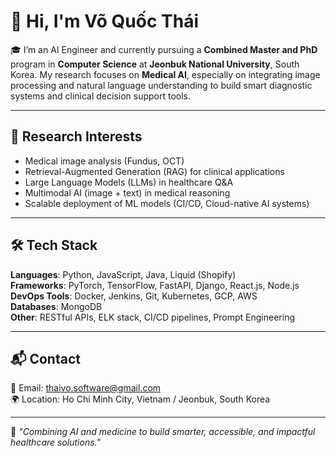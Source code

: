 # 👋 Hi, I'm Võ Quốc Thái

🎓 I’m an AI Engineer and currently pursuing a **Combined Master and PhD** program in **Computer Science** at **Jeonbuk National University**, South Korea. My research focuses on **Medical AI**, especially on integrating image processing and natural language understanding to build smart diagnostic systems and clinical decision support tools.

---

## 🧠 Research Interests

- Medical image analysis (Fundus, OCT)  
- Retrieval-Augmented Generation (RAG) for clinical applications  
- Large Language Models (LLMs) in healthcare Q&A  
- Multimodal AI (image + text) in medical reasoning  
- Scalable deployment of ML models (CI/CD, Cloud-native AI systems)

---

## 🛠 Tech Stack

**Languages**: Python, JavaScript, Java, Liquid (Shopify)  
**Frameworks**: PyTorch, TensorFlow, FastAPI, Django, React.js, Node.js  
**DevOps Tools**: Docker, Jenkins, Git, Kubernetes, GCP, AWS  
**Databases**: MongoDB  
**Other**: RESTful APIs, ELK stack, CI/CD pipelines, Prompt Engineering

---

## 📬 Contact

📧 Email: thaivo.software@gmail.com  
🌍 Location: Ho Chi Minh City, Vietnam / Jeonbuk, South Korea  

---

🧠 *"Combining AI and medicine to build smarter, accessible, and impactful healthcare solutions."*
